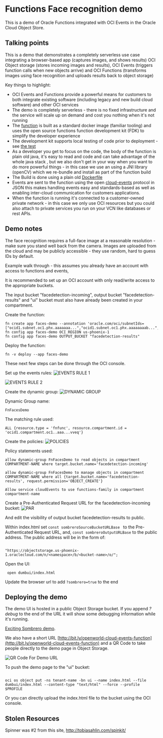 # Functions Face recognition demo

This is a demo of Oracle Functions integrated with OCI Events in the Oracle Cloud Object Store.

##  Talking points

This is a demo that demonstrates a completely serverless use case integrating a browser-based app (captures images, and shows results) OCI Object storage (stores incoming images and results), OCI Events (triggers function calls when new objects arrive) and OCI Functions (transforms images using face recognition and uploads results back to object storage)


Key things to highlight:

* OCI Events and Functions provide a powerful means for customers to both integrate existing software (including legacy and new build cloud software) and other OCI services
* The demo is completely serverless - there is no fixed infrastructure and the service will scale up on demand and cost you nothing when it's not running
* The [function](src/main/java/com/example/fn/FacesFunctions.java) is built as a standard docker image (familiar tooling) and uses the  open source functions function development kit (FDK) to simplify the developer experience
* The development kit supports local testing of code prior to deployment - see [the test](src/test/java/com/example/fn/FacesFunctionsTest.java)
* As a developer you get to focus on the code, the body of the function is plain old java, it's easy to read and code and can take advantage of the whole java stack , but we also don't get in your way when you want to do more powerful things -  in this case we use an  using a JNI library (openCV) which we re-bundle and install as part of the function build
* The Build is done using a plain old [Dockerfile](Dockerfile)
* Events are sent to the function using the  open [cloud-events](https://cloudevents.io/) protocol in JSON this makes handling events easy and standards-based as well as enabling inter-cloud communication for customers applications.
* When the function is running it's connected to a customer-owned private network  - in this case we only use OCI resources but you could also attach to private services you run on your VCN like databases or rest APIs.


## Demo notes

The face recognition requires a full-face image at a reasonable resolution - make sure you stand well back from the camera.
Images are uploaded from the cloud and may be publicly accessible - they use random, hard to guess IDs by default.

Example walk through - this assumes you already have an account with access to functions and events,

It is recommended to set up an OCI account with only read/write access to the appropriate buckets.

The input bucket "facedetection-incoming", output bucket "facedetection-results" and "ui" bucket must also have already been created in your compartment. 

Create the function:
```
fn create app faces-demo --annotation 'oracle.com/oci/subnetIds=["ocid1.subnet.oc1.phx.aaaaaaa...","ocid1.subnet.oc1.phx.aaaaaaaab...","ocid1.subnet.oc1.phx.aaaaaaaap..."]'
fn config app faces-demo OCI_REGION us-phoenix-1
fn config app faces-demo OUTPUT_BUCKET "facedetection-results"
```

Deploy the function:
```
fn -v deploy --app faces-demo
```
These next few steps can be done through the OCI console.

Set up the events rules:
![EVENTS RULE 1](events.rule.1.png)

![EVENTS RULE 2](events.rule.2.png)

Create the dynamic group: 
![DYNAMIC GROUP](dynamic.group.png)

Dynamic Group name: 
```
FnFacesDemo
```
The matching rule used:
```
ALL {resource.type = 'fnfunc', resource.compartment.id = 'ocid1.compartment.oc1..aaa...vveq'}
```

Create the policies:
![POLICIES](policies.png)

Policy statements used: 
```
allow dynamic-group FnFacesDemo to read objects in compartment COMPARTMENT-NAME where target.bucket.name='facedetection-incoming'

allow dynamic-group FnFacesDemo to manage objects in compartment COMPARTMENT-NAME where all {target.bucket.name='facedetection-results', request.permission='OBJECT_CREATE'}

Allow service cloudEvents to use functions-family in compartment compartment-name
```

Create a Pre-Authenticated Request URL for the facedetection-incoming bucket:
![PAR](par.png)

And edit the visibility of output bucket facedetection-results to public.

Within index.html set `const sombreroSourceBucketURLBase ` to the Pre-Authenticated Request URL, and, `const sombreroOutputURLBase` to the public address.
The public address will be in the form of: 
```

"https://objectstorage.us-phoenix-1.oraclecloud.com/n/<namespace>/b/<bucket-name>/o/";
```


Open the UI:
```
 open dumbui/index.html
```

Update the browser url to add `?sombrero=true` to the end

## Deploying the demo

The demo UI is hosted in a public Object Storage bucket. If you append
*?debug* to the end of the URL it will show some debugging information while
it's running.

[Exciting Sombrero demo](https://objectstorage.us-phoenix-1.oraclecloud.com/n/ocimiddleware/b/ui/o/index.html).

We also have a short URL [http://bit.ly/openworld-cloud-events-function](http://bit.ly/openworld-cloud-events-function) and a QR Code to take people directly to the demo page in Object Storage.

![QR Code For Demo URL](qrcode.for.demo.url.png)


To push the demo page to the "ui" bucket:
```

oci os object put -ns tenant-name -bn ui --name index.html --file dumbui/index.html --content-type "text/html" --force --profile $PROFILE
```
Or you can directly upload the index.html file to the bucket using the OCI console.
## Stolen Resources

Spinner was #2 from this site, http://tobiasahlin.com/spinkit/

